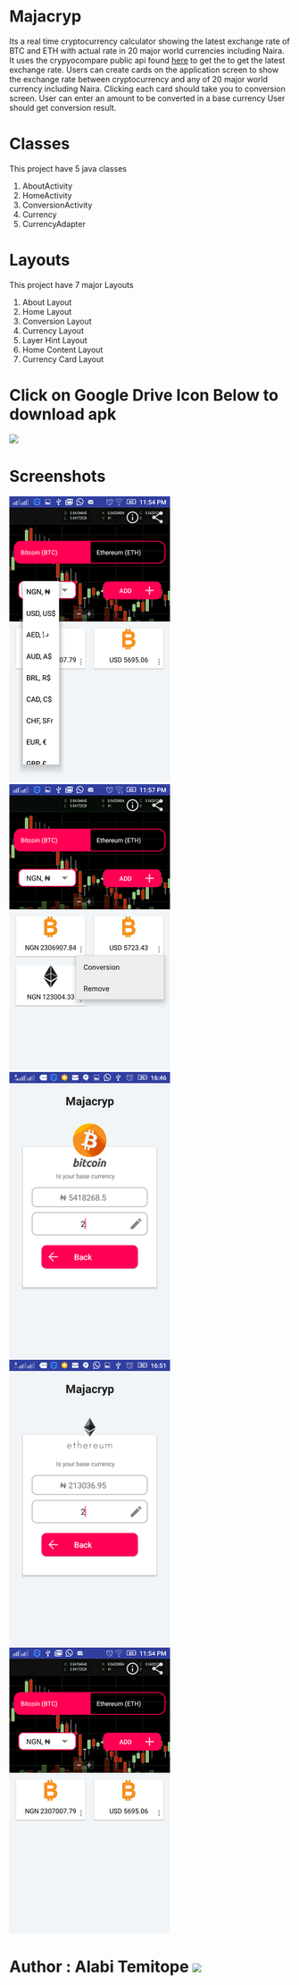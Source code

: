 # Majacryp

Its a real time cryptocurrency calculator showing the latest exchange rate of BTC and ETH with actual rate in 20 major world currencies including Naira.
It uses the crypyocompare public api found [here](https://www.cryptocompare.com/) to get the to get the latest exchange rate. 
Users can create cards on the application screen to show the exchange rate between cryptocurrency and any of 20 major world 
currency including Naira. Clicking each card should take you to conversion screen. User can enter an amount to be converted in a base currency
User should get conversion result.

# Classes
This project have 5 java classes
1. AboutActivity
2. HomeActivity
3. ConversionActivity
4. Currency
5. CurrencyAdapter 

# Layouts
This project have 7  major Layouts
1. About Layout
2. Home Layout
3. Conversion Layout
4. Currency Layout
5. Layer Hint Layout
6. Home Content Layout
7. Currency Card Layout


# Click on Google Drive Icon Below to download apk
[<img src="https://github.com/tbanj/majacryp/tree/master/scrs/google_drive">](https://drive.google.com/file/d/1u3A27dbSVH1OgLa5fqkwCX0ZaA_ll8kY/view?usp=drivesdk)



# Screenshots
<img src="scrs/bitcoin_ethereum_home_with.png" alt="Menu" width="288" height="512">&nbsp;
<img src="scrs/to_delete_tab.png" alt="Exchange Rate" width="288" height="512">&nbsp;
<img src="scrs/bitcoin_naira.png" alt="Exchange Rate" width="288" height="512">&nbsp;
<img src="scrs/etherium_naira.png" alt="Exchange Rate" width="288" height="512">&nbsp;
<img src="scrs/bitcon_naira_usd.png" alt="Exchange Rate" width="288" height="512">

# Author : Alabi Temitope [<img src="https://github.com/tbanj/majacryp/tree/master/scrs/linkedin-icon.png">](https://www.linkedin.com/in/alabi-temitope-aa036b103/)
